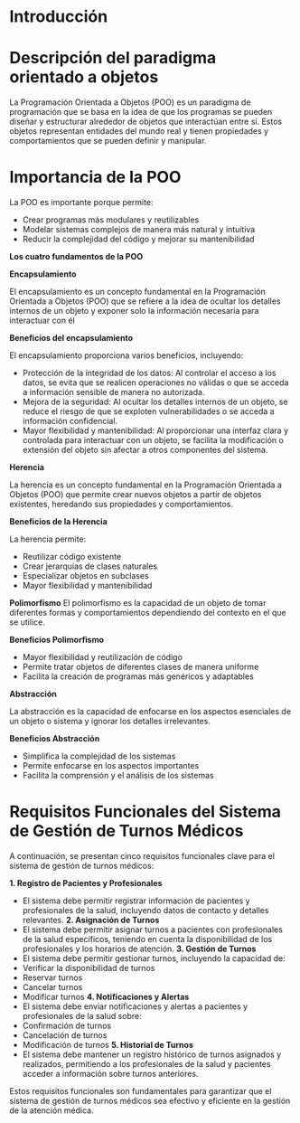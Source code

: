 # **Introducción**


# **Descripción del paradigma orientado a objetos**

La Programación Orientada a Objetos (POO) es un paradigma de programación que se basa en la idea de que los programas se pueden diseñar y estructurar alrededor de objetos que interactúan entre sí. Estos objetos representan entidades del mundo real y tienen propiedades y comportamientos que se pueden definir y manipular.

# **Importancia de la POO**

La POO es importante porque permite:

- Crear programas más modulares y reutilizables
- Modelar sistemas complejos de manera más natural y intuitiva
- Reducir la complejidad del código y mejorar su mantenibilidad

  
 **Los cuatro fundamentos de la POO**

 **Encapsulamiento**

El encapsulamiento es un concepto fundamental en la Programación Orientada a Objetos (POO) que se refiere a la idea de ocultar los detalles internos de un objeto y exponer solo la información necesaria para interactuar con él

**Beneficios del encapsulamiento**

El encapsulamiento proporciona varios beneficios, incluyendo:

- Protección de la integridad de los datos: Al controlar el acceso a los datos, se evita que se realicen operaciones no válidas o que se acceda a información sensible de manera no autorizada.
- Mejora de la seguridad: Al ocultar los detalles internos de un objeto, se reduce el riesgo de que se exploten vulnerabilidades o se acceda a información confidencial.
- Mayor flexibilidad y mantenibilidad: Al proporcionar una interfaz clara y controlada para interactuar con un objeto, se facilita la modificación o extensión del objeto sin afectar a otros componentes del sistema.

 **Herencia**

La herencia es un concepto fundamental en la Programación Orientada a Objetos (POO) que permite crear nuevos objetos a partir de objetos existentes, heredando sus propiedades y comportamientos.

**Beneficios de la Herencia**

La herencia permite:

- Reutilizar código existente
- Crear jerarquías de clases naturales
- Especializar objetos en subclases
- Mayor flexibilidad y mantenibilidad

**Polimorfismo**
El polimorfismo es la capacidad de un objeto de tomar diferentes formas y comportamientos dependiendo del contexto en el que se utilice.

 **Beneficios Polimorfismo**

- Mayor flexibilidad y reutilización de código
- Permite tratar objetos de diferentes clases de manera uniforme
- Facilita la creación de programas más genéricos y adaptables

**Abstracción**

La abstracción es la capacidad de enfocarse en los aspectos esenciales de un objeto o sistema y ignorar los detalles irrelevantes.

 **Beneficios Abstracción**

- Simplifica la complejidad de los sistemas
- Permite enfocarse en los aspectos importantes
- Facilita la comprensión y el análisis de los sistemas

 # **Requisitos Funcionales del Sistema de Gestión de Turnos Médicos**

 A continuación, se presentan cinco requisitos funcionales clave para el sistema de gestión de turnos médicos:

**1. Registro de Pacientes y Profesionales**
- El sistema debe permitir registrar información de pacientes y profesionales de la salud, incluyendo datos de contacto y detalles relevantes.
**2. Asignación de Turnos**
- El sistema debe permitir asignar turnos a pacientes con profesionales de la salud específicos, teniendo en cuenta la disponibilidad de los profesionales y los horarios de atención.
**3. Gestión de Turnos**
- El sistema debe permitir gestionar turnos, incluyendo la capacidad de:
- Verificar la disponibilidad de turnos
- Reservar turnos
- Cancelar turnos
- Modificar turnos
**4. Notificaciones y Alertas**
- El sistema debe enviar notificaciones y alertas a pacientes y profesionales de la salud sobre:
- Confirmación de turnos
- Cancelación de turnos
- Modificación de turnos
**5. Historial de Turnos**
- El sistema debe mantener un registro histórico de turnos asignados y realizados, permitiendo a los profesionales de la salud y pacientes acceder a información sobre turnos anteriores.

Estos requisitos funcionales son fundamentales para garantizar que el sistema de gestión de turnos médicos sea efectivo y eficiente en la gestión de la atención médica.

  

